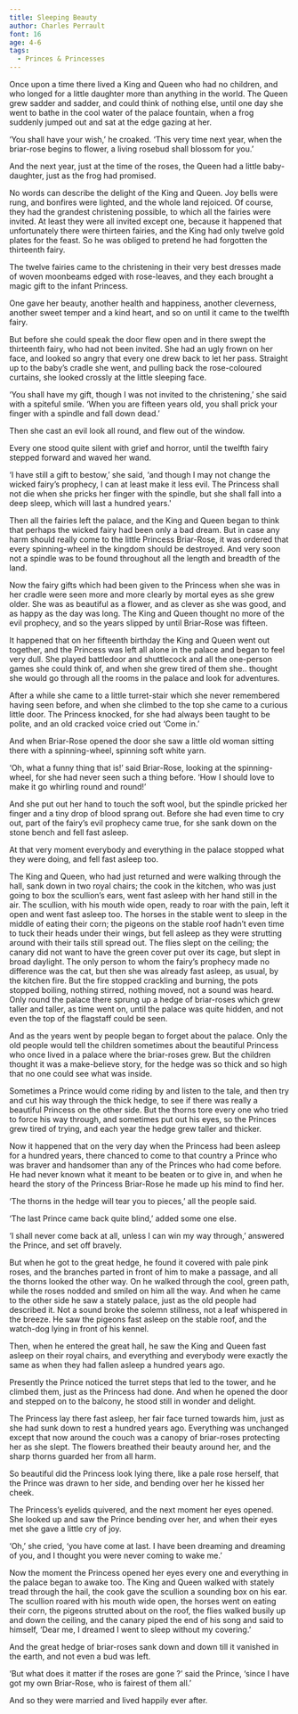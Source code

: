```yaml
---
title: Sleeping Beauty
author: Charles Perrault
font: 16
age: 4-6
tags:
  - Princes & Princesses
---
```


Once upon a time there lived a King and Queen who had no children, and who longed for a little daughter more than anything in the world. The Queen grew sadder and sadder, and could think of nothing else, until one day she went to bathe in the cool water of the palace fountain, when a frog suddenly jumped out and sat at the edge gazing at her.

‘You shall have your wish,’ he croaked. ‘This very time next year, when the briar-rose begins to flower, a living rosebud shall blossom for you.’

And the next year, just at the time of the roses, the Queen had a little baby-daughter, just as the frog had promised.

No words can describe the delight of the King and Queen. Joy bells were rung, and bonfires were lighted, and the whole land rejoiced. Of course, they had the grandest christening possible, to which all the fairies were invited. At least they were all invited except one, because it happened that unfortunately there were thirteen fairies, and the King had only twelve gold plates for the feast. So he was obliged to pretend he had forgotten the thirteenth fairy.

The twelve fairies came to the christening in their very best dresses made of woven moonbeams edged with rose-leaves, and they each brought a magic gift to the infant Princess.

One gave her beauty, another health and happiness, another cleverness, another sweet temper and a kind heart, and so on until it came to the twelfth fairy.

But before she could speak the door flew open and in there swept the thirteenth fairy, who had not been invited. She had an ugly frown on her face, and looked so angry that every one drew back to let her pass. Straight up to the baby’s cradle she went, and pulling back the rose-coloured curtains, she looked crossly at the little sleeping face.

‘You shall have my gift, though I was not invited to the christening,’ she said with a spiteful smile. ‘When you are fifteen years old, you shall prick your finger with a spindle and fall down dead.’

Then she cast an evil look all round, and flew out of the window.

Every one stood quite silent with grief and horror, until the twelfth fairy stepped forward and waved her wand.

‘I have still a gift to bestow,’ she said, ‘and though I may not change the wicked fairy’s prophecy, I can at least make it less evil. The Princess shall not die when she pricks her finger with the spindle, but she shall fall into a deep sleep, which will last a hundred years.'

Then all the fairies left the palace, and the King and Queen began to think that perhaps the wicked fairy had been only a bad dream. But in case any harm should really come to the little Princess Briar-Rose, it was ordered that every spinning-wheel in the kingdom should be destroyed. And very soon not a spindle was to be found throughout all the length and breadth of the land.

Now the fairy gifts which had been given to the Princess when she was in her cradle were seen more and more clearly by mortal eyes as she grew older. She was as beautiful as a flower, and as clever as she was good, and as happy as the day was long. The King and Queen thought no more of the evil prophecy, and so the years slipped by until Briar-Rose was fifteen.

It happened that on her fifteenth birthday the King and Queen went out together, and the Princess was left all alone in the palace and began to feel very dull. She played battledoor and shuttlecock and all the one-person games she could think of, and when she grew tired of them she.. thought she would go through all the rooms in the palace and look for adventures.

After a while she came to a little turret-stair which she never remembered having seen before, and when she climbed to the top she came to a curious little door. The Princess knocked, for she had always been taught to be polite, and an old cracked voice cried out ‘Come in.’

And when Briar-Rose opened the door she saw a little old woman sitting there with a spinning-wheel, spinning soft white yarn.

‘Oh, what a funny thing that is!’ said Briar-Rose, looking at the spinning-wheel, for she had never seen such a thing before. ‘How I should love to make it go whirling round and round!’

And she put out her hand to touch the soft wool, but the spindle pricked her finger and a tiny drop of blood sprang out. Before she had even time to cry out, part of the fairy’s evil prophecy came true, for she sank down on the stone bench and fell fast asleep.

At that very moment everybody and everything in the palace stopped what they were doing, and fell fast asleep too.

The King and Queen, who had just returned and were walking through the hall, sank down in two royal chairs; the cook in the kitchen, who was just going to box the scullion’s ears, went fast asleep with her hand still in the air. The scullion, with his mouth wide open, ready to roar with the pain, left it open and went fast asleep too. The horses in the stable went to sleep in the middle of eating their corn; the pigeons on the stable roof hadn’t even time to tuck their heads under their wings, but fell asleep as they were strutting around with their tails still spread out. The flies slept on the ceiling; the canary did not want to have the green cover put over its cage, but slept in broad daylight. The only person to whom the fairy’s prophecy made no difference was the cat, but then she was already fast asleep, as usual, by the kitchen fire. But the fire stopped crackling and burning, the pots stopped boiling, nothing stirred, nothing moved, not a sound was heard. Only round the palace there sprung up a hedge of briar-roses which grew taller and taller, as time went on, until the palace was quite hidden, and not even the top of the flagstaff could be seen.

And as the years went by people began to forget about the palace. Only the old people would tell the children sometimes about the beautiful Princess who once lived in a palace where the briar-roses grew. But the children thought it was a make-believe story, for the hedge was so thick and so high that no one could see what was inside.

Sometimes a Prince would come riding by and listen to the tale, and then try and cut his way through the thick hedge, to see if there was really a beautiful Princess on the other side. But the thorns tore every one who tried to force his way through, and sometimes put out his eyes, so the Princes grew tired of trying, and each year the hedge grew taller and thicker.

Now it happened that on the very day when the Princess had been asleep for a hundred years, there chanced to come to that country a Prince who was braver and handsomer than any of the Princes who had come before. He had never known what it meant to be beaten or to give in, and when he heard the story of the Princess Briar-Rose he made up his mind to find her.

‘The thorns in the hedge will tear you to pieces,’ all the people said.

‘The last Prince came back quite blind,’ added some one else.

‘I shall never come back at all, unless I can win my way through,’ answered the Prince, and set off bravely.

But when he got to the great hedge, he found it covered with pale pink roses, and the branches parted in front of him to make a passage, and all the thorns looked the other way. On he walked through the cool, green path, while the roses nodded and smiled on him all the way. And when he came to the other side he saw a stately palace, just as the old people had described it. Not a sound broke the solemn stillness, not a leaf whispered in the breeze. He saw the pigeons fast asleep on the stable roof, and the watch-dog lying in front of his kennel.

Then, when he entered the great hall, he saw the King and Queen fast asleep on their royal chairs, and everything and everybody were exactly the same as when they had fallen asleep a hundred years ago.

Presently the Prince noticed the turret steps that led to the tower, and he climbed them, just as the Princess had done. And when he opened the door and stepped on to the balcony, he stood still in wonder and delight.

The Princess lay there fast asleep, her fair face turned towards him, just as she had sunk down to rest a hundred years ago. Everything was unchanged except that now around the couch was a canopy of briar-roses protecting her as she slept. The flowers breathed their beauty around her, and the sharp thorns guarded her from all harm.

So beautiful did the Princess look lying there, like a pale rose herself, that the Prince was drawn to her side, and bending over her he kissed her cheek.

The Princess’s eyelids quivered, and the next moment her eyes opened. She looked up and saw the Prince bending over her, and when their eyes met she gave a little cry of joy.

‘Oh,’ she cried, ‘you have come at last. I have been dreaming and dreaming of you, and I thought you were never coming to wake me.’

Now the moment the Princess opened her eyes every one and everything in the palace began to awake too. The King and Queen walked with stately tread through the hail, the cook gave the scullion a sounding box on his ear. The scullion roared with his mouth wide open, the horses went on eating their corn, the pigeons strutted about on the roof, the flies walked busily up and down the ceiling, and the canary piped the end of his song and said to himself, ‘Dear me, I dreamed I went to sleep without my covering.’

And the great hedge of briar-roses sank down and down till it vanished in the earth, and not even a bud was left.

‘But what does it matter if the roses are gone ?’ said the Prince, ‘since I have got my own Briar-Rose, who is fairest of them all.’

And so they were married and lived happily ever after.
